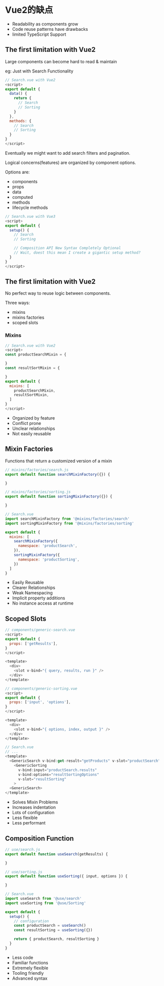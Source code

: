 # Vue2的缺点
  - Readability as components grow
  - Code reuse patterns have drawbacks
  - limited TypeScript Support

## The first limitation with Vue2
Large components can become hard to read & maintain

eg: Just with Search Functionality

```javascript
// Search.vue with Vue2
<script>
export default {
  data() {
    return {
      // Search
      // Sorting
    }
  },
  methods: {
    // Search
    // Sorting
  }
}
</script>
```
Eventually we might want to add search filters and pagination.

Logical concerns(features) are organized by component options.

Options are:
- components
- props
- data
- computed
- methods
- lifecycle methods

```javascript
// Search.vue with Vue3
<script>
export default {
  setup() {
    // Search
    // Sorting

    // Composition API New Syntax Completely Optional
    // Wait, doest this mean I create a gigantic setup method?
  }
}
</script>
```

## The first limitation with Vue2
No perfect way to reuse logic between components.

Three ways:
- mixins
- mixins factories
- scoped slots

### Mixins
```javascript
// Search.vue with Vue2
<script>
const productSearchMixin = {

}
const resultSortMixin = {

}
export default {
  mixins: [
    productSearchMixin,
    resultSortMixin,
  ]
}
</script>
```

- Organized by feature
- Conflict prone
- Unclear relationships
- Not easily reusable

## Mixin Factories
Functions that return a customized version of a mixin

```javascript
// mixins/factories/search.js
export default function searchMixinFactory({}) {

}
```

```javascript
// mixins/factories/sorting.js
export default function sortingMixinFactory({}) {

}
```

```javascript
// Search.vue
import searchMixinFactory from '@mixins/factories/search'
import sortingMixinFactory from '@mixins/factories/sorting'

export default {
  mixins: [
    searchMixinFactory({
      namespace: 'productSearch',
    }),
    sortingMixinFactory({
      namespace: 'productSorting',
    })
  ]
}
```

- Easily Reusable
- Clearer Relationships
- Weak Namespacing
- Implicit property additions
- No instance access at runtime

## Scoped Slots

```javascript
// components/generic-search.vue
<script>
export default {
  props: ['getResults'],
}
</script>

<template>
  <div>
    <slot v-bind="{ query, results, run }" />
  </div>
</template>
```

```javascript
// components/generic-sorting.vue
<script>
export default {
  props: ['input', 'options'],
}
</script>

<template>
  <div>
    <slot v-bind="{ options, index, output }" />
  </div>
</template>
```

```javascript
// Search.vue
// ...
<template>
  <GenericSearch v-bind:get-result="getProducts" v-slot="productSearch">
    <GenericSorting
      v-bind:input="productSearch.results"
      v-bind:options="resultSortingOptions"
      v-slot="resultSorting"
    >
  <GenericSearch>
</template>
```

- Solves Mixin Problems
- Increases indentation
- Lots of configuration
- Less flexible
- Less performant

## Composition Function

```javascript
// use/search.js
export default function useSearch(getResults) {

}
```

```javascript
// use/sorting.js
export default function useSorting({ input, options }) {

}
```

```javascript
// Search.vue
import useSearch from '@use/search'
import useSorting from '@use/Sorting'

export default {
  setup() {
    // configuration
    const productSearch = useSearch()
    const resultSorting = useSorting({})

    return { productSearch, resultSorting }
  }
}
```

- Less code
- Familiar functions
- Extremely flexible
- Tooling friendly
- Advanced syntax